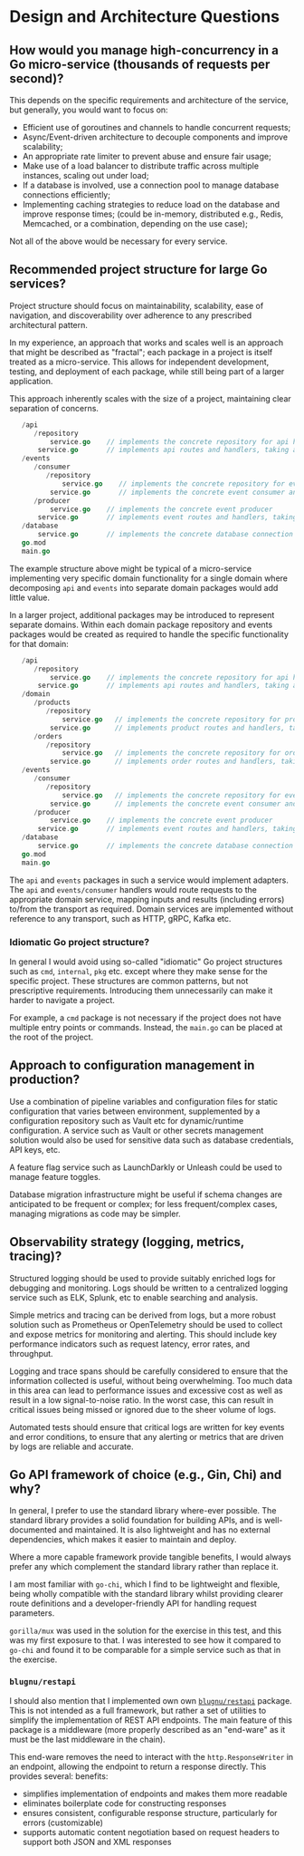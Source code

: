 
# Design and Architecture Questions

## How would you manage high-concurrency in a Go micro-service (thousands of requests per second)?

This depends on the specific requirements and architecture of the service, but generally,
you would want to focus on:

- Efficient use of goroutines and channels to handle concurrent requests;
- Async/Event-driven architecture to decouple components and improve scalability;
- An appropriate rate limiter to prevent abuse and ensure fair usage;
- Make use of a load balancer to distribute traffic across multiple instances, scaling out
  under load;
- If a database is involved, use a connection pool to manage database connections efficiently;
- Implementing caching strategies to reduce load on the database and improve response times;
  (could be in-memory, distributed e.g., Redis, Memcached, or a combination, depending on the use case);

Not all of the above would be necessary for every service.

## Recommended project structure for large Go services?

Project structure should focus on maintainability, scalability, ease of navigation, and
discoverability over adherence to any prescribed architectural pattern.

In my experience, an approach that works and scales well is an approach that might be
described as "fractal"; each package in a project is itself treated as a micro-service.
This allows for independent development, testing, and deployment of each package,
while still being part of a larger application.

This approach inherently scales with the size of a project, maintaining clear separation
of concerns.

```go
   /api
      /repository
          service.go    // implements the concrete repository for api handlers, taking a dependency on a database
       service.go       // implements api routes and handlers, taking a dependency on a repository
   /events
      /consumer
         /repository
             service.go    // implements the concrete repository for event handlers, taking a dependency on a database
          service.go       // implements the concrete event consumer and handlers, taking a dependency on a repository
      /producer
          service.go    // implements the concrete event producer
       service.go       // implements event routes and handlers, taking a dependency on a repository
   /database
       service.go       // implements the concrete database connection for the project
   go.mod
   main.go
```

The example structure above might be typical of a micro-service implementing very specific
domain functionality for a single domain where decomposing `api` and `events` into separate
domain packages would add little value.

In a larger project, additional packages may be introduced to represent separate domains.  Within
each domain package repository and events packages would be created as required to handle the specific
functionality for that domain:

```go
   /api
      /repository
          service.go    // implements the concrete repository for api handlers, taking a dependency on a database
       service.go       // implements api routes and handlers, taking a dependency on a repository
   /domain
      /products
         /repository
             service.go   // implements the concrete repository for product handlers, taking a dependency on a database
          service.go      // implements product routes and handlers, taking a dependency on a repository
      /orders
         /repository
             service.go   // implements the concrete repository for order handlers, taking a dependency on a database
          service.go      // implements order routes and handlers, taking a dependency on a repository
   /events
      /consumer
         /repository
             service.go   // implements the concrete repository for event handlers, taking a dependency on a database
          service.go      // implements the concrete event consumer and handlers, taking a dependency on a repository
      /producer
          service.go    // implements the concrete event producer
       service.go       // implements event routes and handlers, taking a dependency on a repository
   /database
       service.go       // implements the concrete database connection for the project
   go.mod
   main.go
```

The `api` and `events` packages in such a service would implement adapters.  The `api` and `events/consumer`
handlers would route requests to the appropriate domain service, mapping inputs and results (including errors)
to/from the transport as required.  Domain services are implemented without reference to any transport, such
as HTTP, gRPC, Kafka etc.

### Idiomatic Go project structure?

In general I would avoid using so-called "idiomatic" Go project structures such as `cmd`, `internal`, `pkg` etc.
except where they make sense for the specific project.  These structures are common patterns, but not
prescriptive requirements.  Introducing them unnecessarily can make it harder to navigate
a project.

For example, a `cmd` package is not necessary if the project does not have multiple
entry points or commands.  Instead, the `main.go` can be placed at the root of the project.

## Approach to configuration management in production?

Use a combination of pipeline variables and configuration files for static configuration that varies
between environment, supplemented by a configuration repository such as Vault etc for
dynamic/runtime configuration. A service such as Vault or other secrets management solution would
also be used for sensitive data such as database credentials, API keys, etc.

A feature flag service such as LaunchDarkly or Unleash could be used to manage feature toggles.

Database migration infrastructure might be useful if schema changes are anticipated to be frequent or
complex; for less frequent/complex cases, managing migrations as code may be simpler.

## Observability strategy (logging, metrics, tracing)?

Structured logging should be used to provide suitably enriched logs for debugging and
monitoring.  Logs should be written to a centralized logging service such as ELK,
Splunk, etc to enable searching and analysis.

Simple metrics and tracing can be derived from logs, but a more robust solution such as
Prometheus or OpenTelemetry should be used to collect and expose metrics for monitoring
and alerting.  This should include key performance indicators such as request latency,
error rates, and throughput.

Logging and trace spans should be carefully considered to ensure that the information
collected is useful, without being overwhelming.  Too much data in this area can lead
to performance issues and excessive cost as well as result in a low signal-to-noise
ratio.  In the worst case, this can result in critical issues being missed or ignored
due to the sheer volume of logs.

Automated tests should ensure that critical logs are written for key events
and error conditions, to ensure that any alerting or metrics that are driven by logs
are reliable and accurate.

## Go API framework of choice (e.g., Gin, Chi) and why?

In general, I prefer to use the standard library where-ever possible.  The standard
library provides a solid foundation for building APIs, and is well-documented and
maintained.  It is also lightweight and has no external dependencies, which makes it
easier to maintain and deploy.

Where a more capable framework provide tangible benefits, I would always prefer any
which complement the standard library rather than replace it.

I am most familiar with `go-chi`, which I find to be lightweight and flexible, being
wholly compatible with the standard library whilst providing clearer route definitions
and a developer-friendly API for handling request parameters.

`gorilla/mux` was used in the solution for the exercise in this test, and this was my
first exposure to that.  I was interested to see how it compared to `go-chi`
and found it to be comparable for a simple service such as that in the exercise.

### `blugnu/restapi`

I should also mention that I implemented own own
[`blugnu/restapi`](https://github.com/blugnu/restapi) package.  This is not intended as
a full framework, but rather a set of utilities to simplify the implementation of
REST API endpoints.  The main feature of this package is a middleware (more properly
described as an "end-ware" as it must be the last middleware in the chain).

This end-ware removes the need to interact with the `http.ResponseWriter` in an
endpoint, allowing the endpoint to return a response directly.  This provides several:
benefits:

- simplifies implementation of endpoints and makes them more readable
- eliminates boilerplate code for constructing responses
- ensures consistent, configurable response structure, particularly for errors (customizable)
- supports automatic content negotiation based on request headers to support both JSON
  and XML responses
